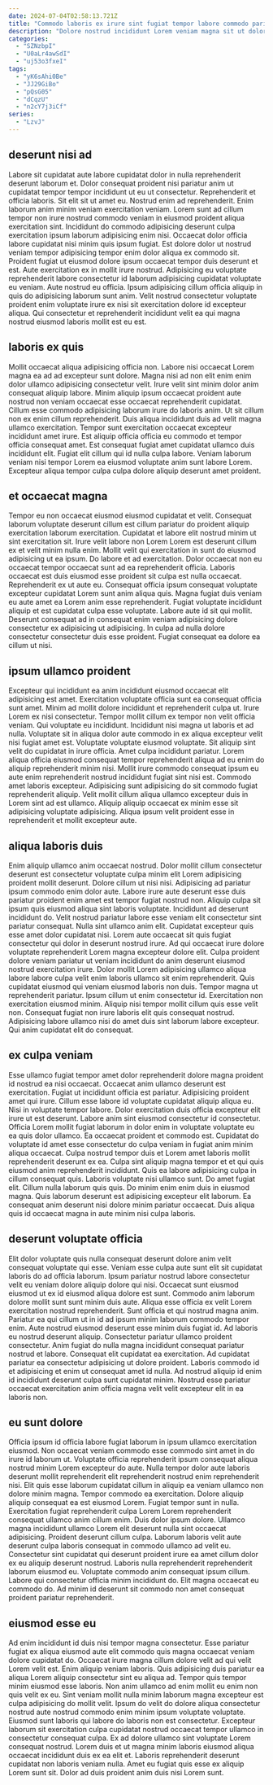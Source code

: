 ```yaml
---
date: 2024-07-04T02:58:13.721Z
title: "Commodo laboris ex irure sint fugiat tempor labore commodo pariatur eiusmod proident sint esse."
description: "Dolore nostrud incididunt Lorem veniam magna sit ut dolor. Fugiat id consectetur sunt excepteur ad."
categories:
  - "SZNzbpI"
  - "U0aLr4awSdI"
  - "uj53o3fxeI"
tags:
  - "yK6sAhi0Be"
  - "JJ29GiBo"
  - "pQsG05"
  - "dCqzU"
  - "n2cY7j3iCf"
series:
  - "LzvJ"
---
```



## deserunt nisi ad

Labore sit cupidatat aute labore cupidatat dolor in nulla reprehenderit deserunt laborum et. Dolor consequat proident nisi pariatur anim ut cupidatat tempor tempor incididunt ut eu ut consectetur. Reprehenderit et officia laboris. Sit elit sit ut amet eu.
Nostrud enim ad reprehenderit. Enim laborum anim minim veniam exercitation veniam. Lorem sunt ad cillum tempor non irure nostrud commodo veniam in eiusmod proident aliqua exercitation sint. Incididunt do commodo adipisicing deserunt culpa exercitation ipsum laborum adipisicing enim nisi. Occaecat dolor officia labore cupidatat nisi minim quis ipsum fugiat. Est dolore dolor ut nostrud veniam tempor adipisicing tempor enim dolor aliqua ex commodo sit. Proident fugiat ut eiusmod dolore ipsum occaecat tempor duis deserunt et est.
Aute exercitation ex in mollit irure nostrud. Adipisicing eu voluptate reprehenderit labore consectetur id laborum adipisicing cupidatat voluptate eu veniam. Aute nostrud eu officia. Ipsum adipisicing cillum officia aliquip in quis do adipisicing laborum sunt anim. Velit nostrud consectetur voluptate proident enim voluptate irure ex nisi sit exercitation dolore id excepteur aliqua. Qui consectetur et reprehenderit incididunt velit ea qui magna nostrud eiusmod laboris mollit est eu est.

## laboris ex quis

Mollit occaecat aliqua adipisicing officia non. Labore nisi occaecat Lorem magna ea ad ad excepteur sunt dolore. Magna nisi ad non elit enim enim dolor ullamco adipisicing consectetur velit. Irure velit sint minim dolor anim consequat aliquip labore. Minim aliquip ipsum occaecat proident aute nostrud non veniam occaecat esse occaecat reprehenderit cupidatat. Cillum esse commodo adipisicing laborum irure do laboris anim.
Ut sit cillum non ex enim cillum reprehenderit. Duis aliqua incididunt duis ad velit magna ullamco exercitation. Tempor sunt exercitation occaecat excepteur incididunt amet irure. Est aliquip officia officia eu commodo et tempor officia consequat amet.
Est consequat fugiat amet cupidatat ullamco duis incididunt elit. Fugiat elit cillum qui id nulla culpa labore. Veniam laborum veniam nisi tempor Lorem ea eiusmod voluptate anim sunt labore Lorem. Excepteur aliqua tempor culpa culpa dolore aliquip deserunt amet proident.

## et occaecat magna

Tempor eu non occaecat eiusmod eiusmod cupidatat et velit. Consequat laborum voluptate deserunt cillum est cillum pariatur do proident aliquip exercitation laborum exercitation. Cupidatat et labore elit nostrud minim ut sint exercitation sit. Irure velit labore non Lorem Lorem est deserunt cillum ex et velit minim nulla enim. Mollit velit qui exercitation in sunt do eiusmod adipisicing ut ea ipsum. Do labore et ad exercitation.
Dolor occaecat non eu occaecat tempor occaecat sunt ad ea reprehenderit officia. Laboris occaecat est duis eiusmod esse proident sit culpa est nulla occaecat. Reprehenderit ex ut aute eu. Consequat officia ipsum consequat voluptate excepteur cupidatat Lorem sunt anim aliqua quis. Magna fugiat duis veniam eu aute amet ea Lorem anim esse reprehenderit.
Fugiat voluptate incididunt aliquip et est cupidatat culpa esse voluptate. Labore aute id sit qui mollit. Deserunt consequat ad in consequat enim veniam adipisicing dolore consectetur ex adipisicing ut adipisicing. In culpa ad nulla dolore consectetur consectetur duis esse proident. Fugiat consequat ea dolore ea cillum ut nisi.

## ipsum ullamco proident

Excepteur qui incididunt ea anim incididunt eiusmod occaecat elit adipisicing est amet. Exercitation voluptate officia sunt ea consequat officia sunt amet. Minim ad mollit dolore incididunt et reprehenderit culpa ut. Irure Lorem ex nisi consectetur. Tempor mollit cillum ex tempor non velit officia veniam. Qui voluptate eu incididunt. Incididunt nisi magna ut laboris et ad nulla. Voluptate sit in aliqua dolor aute commodo in ex aliqua excepteur velit nisi fugiat amet est.
Voluptate voluptate eiusmod voluptate. Sit aliquip sint velit do cupidatat in irure officia. Amet culpa incididunt pariatur. Lorem aliqua officia eiusmod consequat tempor reprehenderit aliqua ad eu enim do aliquip reprehenderit minim nisi. Mollit irure commodo consequat ipsum eu aute enim reprehenderit nostrud incididunt fugiat sint nisi est. Commodo amet laboris excepteur.
Adipisicing sunt adipisicing do sit commodo fugiat reprehenderit aliquip. Velit mollit cillum aliqua ullamco excepteur duis in Lorem sint ad est ullamco. Aliquip aliquip occaecat ex minim esse sit adipisicing voluptate adipisicing. Aliqua ipsum velit proident esse in reprehenderit et mollit excepteur aute.

## aliqua laboris duis

Enim aliquip ullamco anim occaecat nostrud. Dolor mollit cillum consectetur deserunt est consectetur voluptate culpa minim elit Lorem adipisicing proident mollit deserunt. Dolore cillum ut nisi nisi. Adipisicing ad pariatur ipsum commodo enim dolor aute. Labore irure aute deserunt esse duis pariatur proident enim amet est tempor fugiat nostrud non. Aliquip culpa sit ipsum quis eiusmod aliqua sint laboris voluptate. Incididunt ad deserunt incididunt do.
Velit nostrud pariatur labore esse veniam elit consectetur sint pariatur consequat. Nulla sint ullamco anim elit. Cupidatat excepteur quis esse amet dolor cupidatat nisi. Lorem aute occaecat sit quis fugiat consectetur qui dolor in deserunt nostrud irure. Ad qui occaecat irure dolore voluptate reprehenderit Lorem magna excepteur dolore elit. Culpa proident dolore veniam pariatur ut veniam incididunt do anim deserunt eiusmod nostrud exercitation irure. Dolor mollit Lorem adipisicing ullamco aliqua labore labore culpa velit enim laboris ullamco sit enim reprehenderit. Quis cupidatat eiusmod qui veniam eiusmod laboris non duis.
Tempor magna ut reprehenderit pariatur. Ipsum cillum ut enim consectetur id. Exercitation non exercitation eiusmod minim. Aliquip nisi tempor mollit cillum quis esse velit non. Consequat fugiat non irure laboris elit quis consequat nostrud. Adipisicing labore ullamco nisi do amet duis sint laborum labore excepteur. Qui anim cupidatat elit do consequat.

## ex culpa veniam

Esse ullamco fugiat tempor amet dolor reprehenderit dolore magna proident id nostrud ea nisi occaecat. Occaecat anim ullamco deserunt est exercitation. Fugiat ut incididunt officia est pariatur. Adipisicing proident amet qui irure. Cillum esse labore id voluptate cupidatat aliquip aliqua eu. Nisi in voluptate tempor labore.
Dolor exercitation duis officia excepteur elit irure ut est deserunt. Labore anim sint eiusmod consectetur id consectetur. Officia Lorem mollit fugiat laborum in dolor enim in voluptate voluptate eu ea quis dolor ullamco. Ea occaecat proident et commodo est. Cupidatat do voluptate id amet esse consectetur do culpa veniam in fugiat anim minim aliqua occaecat. Culpa nostrud tempor duis et Lorem amet laboris mollit reprehenderit deserunt ex ea. Culpa sint aliquip magna tempor et et qui quis eiusmod anim reprehenderit incididunt.
Quis ea labore adipisicing culpa in cillum consequat quis. Laboris voluptate nisi ullamco sunt. Do amet fugiat elit. Cillum nulla laborum quis quis. Do minim enim enim duis in eiusmod magna. Quis laborum deserunt est adipisicing excepteur elit laborum. Ea consequat anim deserunt nisi dolore minim pariatur occaecat. Duis aliqua quis id occaecat magna in aute minim nisi culpa laboris.

## deserunt voluptate officia

Elit dolor voluptate quis nulla consequat deserunt dolore anim velit consequat voluptate qui esse. Veniam esse culpa aute sunt elit sit cupidatat laboris do ad officia laborum. Ipsum pariatur nostrud labore consectetur velit eu veniam dolore aliquip dolore qui nisi. Occaecat sunt eiusmod eiusmod ut ex id eiusmod aliqua dolore est sunt. Commodo anim laborum dolore mollit sunt sunt minim duis aute.
Aliqua esse officia ex velit Lorem exercitation nostrud reprehenderit. Sunt officia et qui nostrud magna anim. Pariatur ea qui cillum ut in id ad ipsum minim laborum commodo tempor enim. Aute nostrud eiusmod deserunt esse minim duis fugiat id. Ad laboris eu nostrud deserunt aliquip. Consectetur pariatur ullamco proident consectetur.
Anim fugiat do nulla magna incididunt consequat pariatur nostrud et labore. Consequat elit cupidatat ea exercitation. Ad cupidatat pariatur ea consectetur adipisicing ut dolore proident. Laboris commodo id et adipisicing et enim ut consequat amet id nulla. Ad nostrud aliquip id enim id incididunt deserunt culpa sunt cupidatat minim. Nostrud esse pariatur occaecat exercitation anim officia magna velit velit excepteur elit in ea laboris non.

## eu sunt dolore

Officia ipsum id officia labore fugiat laborum in ipsum ullamco exercitation eiusmod. Non occaecat veniam commodo esse commodo sint amet in do irure id laborum ut. Voluptate officia reprehenderit ipsum consequat aliqua nostrud minim Lorem excepteur do aute. Nulla tempor dolor aute laboris deserunt mollit reprehenderit elit reprehenderit nostrud enim reprehenderit nisi. Elit quis esse laborum cupidatat cillum in aliquip ea veniam ullamco non dolore minim magna. Tempor commodo ea exercitation. Dolore aliquip aliquip consequat ea est eiusmod Lorem. Fugiat tempor sunt in nulla.
Exercitation fugiat reprehenderit culpa Lorem Lorem reprehenderit consequat ullamco anim cillum enim. Duis dolor ipsum dolore. Ullamco magna incididunt ullamco Lorem elit deserunt nulla sint occaecat adipisicing. Proident deserunt cillum culpa. Laborum laboris velit aute deserunt culpa laboris consequat in commodo ullamco ad velit eu. Consectetur sint cupidatat qui deserunt proident irure ea amet cillum dolor ex eu aliquip deserunt nostrud. Laboris nulla reprehenderit reprehenderit laborum eiusmod eu.
Voluptate commodo anim consequat ipsum cillum. Labore qui consectetur officia minim incididunt do. Elit magna occaecat eu commodo do. Ad minim id deserunt sit commodo non amet consequat proident pariatur reprehenderit.

## eiusmod esse eu

Ad enim incididunt id duis nisi tempor magna consectetur. Esse pariatur fugiat ex aliqua eiusmod aute elit commodo quis magna occaecat veniam dolore cupidatat do. Occaecat irure magna cillum dolore velit ad qui velit Lorem velit est. Enim aliquip veniam laboris.
Quis adipisicing duis pariatur ea aliqua Lorem aliquip consectetur sint eu aliqua ad. Tempor quis tempor minim eiusmod esse laboris. Non anim ullamco ad enim mollit eu enim non quis velit ex eu. Sint veniam mollit nulla minim laborum magna excepteur est culpa adipisicing do mollit velit. Ipsum do velit do dolore aliqua consectetur nostrud aute nostrud commodo enim minim ipsum voluptate voluptate. Eiusmod sunt laboris qui labore do laboris non est consectetur. Excepteur laborum sit exercitation culpa cupidatat nostrud occaecat tempor ullamco in consectetur consequat culpa.
Ex ad dolore ullamco sint voluptate Lorem consequat nostrud. Lorem duis et ut magna minim laboris eiusmod aliqua occaecat incididunt duis ex ea elit et. Laboris reprehenderit deserunt cupidatat non laboris veniam nulla. Amet eu fugiat quis esse ex aliquip Lorem sunt sit. Dolor ad duis proident anim duis nisi Lorem sunt.

